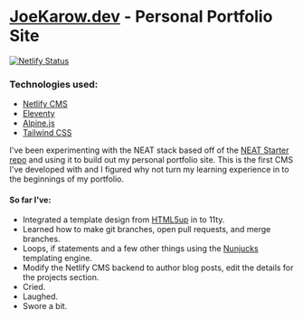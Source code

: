 # [JoeKarow.dev](https://joekarow.dev) - Personal Portfolio Site
[![Netlify Status](https://api.netlify.com/api/v1/badges/62dec45a-4dd7-40ed-ae99-0531678d3726/deploy-status)](https://app.netlify.com/sites/joekarow/deploys)



### Technologies used:

- [Netlify CMS](https://www.netlifycms.org/)
- [Eleventy](https://www.11ty.dev/)
- [Alpine.js](https://github.com/alpinejs/alpine)
- [Tailwind CSS](https://tailwindcss.com/)

I've been experimenting with the NEAT stack based off of the [NEAT Starter repo](https://github.com/surjithctly/neat-starter) and using it to build out my personal portfolio site. This is the first CMS I've developed with and I figured why not turn my learning experience in to the beginnings of my portfolio.

#### So far I've:
* Integrated a template design from [HTML5up](https://html5up.net/) in to 11ty.
* Learned how to make git branches, open pull requests, and merge branches.
* Loops, if statements and a few other things using the [Nunjucks](https://mozilla.github.io/nunjucks/) templating engine.
* Modify the Netlify CMS backend to author blog posts, edit the details for the projects section.
* Cried.
* Laughed.
* Swore a bit.